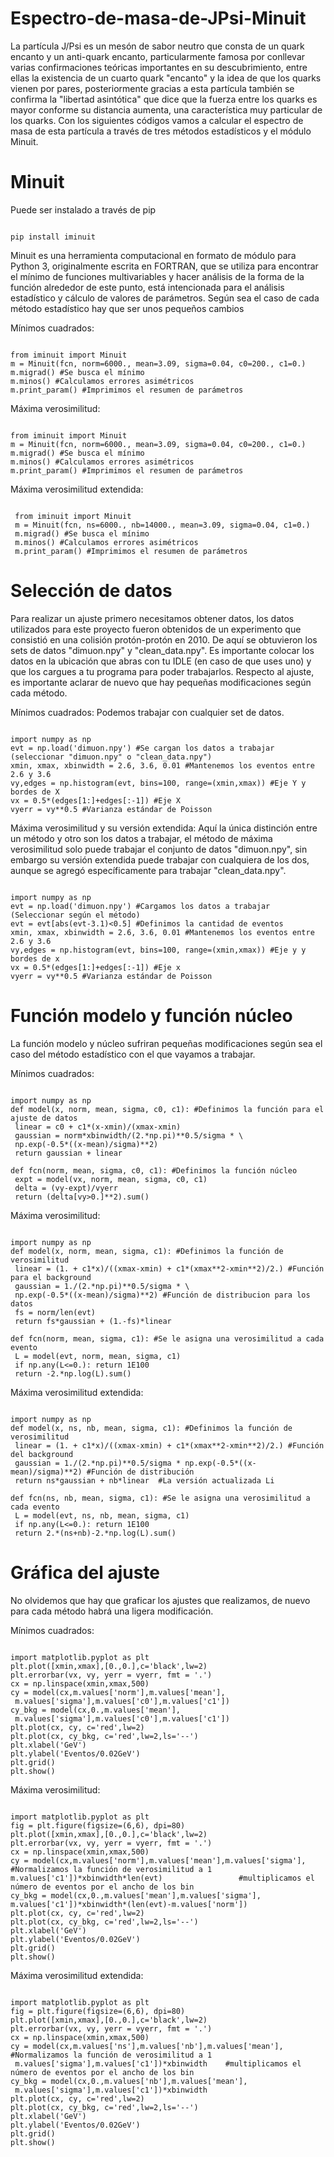 # Espectro-de-masa-de-JPsi-Minuit

La partícula J/Psi es un mesón de sabor neutro que consta de un quark encanto y un anti-quark encanto, particularmente famosa por conllevar varias confirmaciones teóricas importantes en su descubrimiento, entre ellas la existencia de un cuarto quark "encanto" y la idea de que los quarks vienen por pares, posteriormente gracias a esta partícula también se confirma la "libertad asintótica" que dice que la fuerza entre los quarks es mayor conforme su distancia aumenta, una característica muy particular de los quarks.
Con los siguientes códigos vamos a calcular el espectro de masa de esta partícula a través de tres métodos estadísticos y el módulo Minuit.

# Minuit
Puede ser instalado a través de pip
<pre><code>
pip install iminuit
</code></pre>

Minuit es una herramienta computacional en formato de módulo para Python 3, originalmente escrita en FORTRAN, que se utiliza para encontrar el mínimo de funciones multivariables y hacer análisis de la forma de la función alrededor de este punto, está intencionada para el análisis estadístico y cálculo de valores de parámetros.
Según sea el caso de cada método estadístico hay que ser unos pequeños cambios

Mínimos cuadrados:

<pre><code>
from iminuit import Minuit
m = Minuit(fcn, norm=6000., mean=3.09, sigma=0.04, c0=200., c1=0.)
m.migrad() #Se busca el mínimo
m.minos() #Calculamos errores asimétricos
m.print_param() #Imprimimos el resumen de parámetros
</code></pre>

Máxima verosimilitud:

<pre><code>
from iminuit import Minuit
m = Minuit(fcn, norm=6000., mean=3.09, sigma=0.04, c0=200., c1=0.)
m.migrad() #Se busca el mínimo
m.minos() #Calculamos errores asimétricos
m.print_param() #Imprimimos el resumen de parámetros
</code></pre>

Máxima verosimilitud extendida:

<pre><code> 
 from iminuit import Minuit
 m = Minuit(fcn, ns=6000., nb=14000., mean=3.09, sigma=0.04, c1=0.)
 m.migrad() #Se busca el mínimo
 m.minos() #Calculamos errores asimétricos
 m.print_param() #Imprimimos el resumen de parámetros
</code></pre>

# Selección de datos
Para realizar un ajuste primero necesitamos obtener datos, los datos utilizados para este proyecto fueron obtenidos de un experimento que consistió en una colisión protón-protón en 2010. De aquí se obtuvieron los sets de datos "dimuon.npy" y "clean_data.npy". Es importante colocar los datos en la ubicación que abras con tu IDLE (en caso de que uses uno) y que los cargues a tu programa para poder trabajarlos. Respecto al ajuste, es importante aclarar de nuevo que hay pequeñas modificaciones según cada método.

Mínimos cuadrados:
Podemos trabajar con cualquier set de datos.

<pre><code>
import numpy as np
evt = np.load('dimuon.npy') #Se cargan los datos a trabajar (seleccionar "dimuon.npy" o "clean_data.npy")
xmin, xmax, xbinwidth = 2.6, 3.6, 0.01 #Mantenemos los eventos entre 2.6 y 3.6
vy,edges = np.histogram(evt, bins=100, range=(xmin,xmax)) #Eje Y y bordes de X
vx = 0.5*(edges[1:]+edges[:-1]) #Eje X
vyerr = vy**0.5 #Varianza estándar de Poisson
</code></pre>

Máxima verosimilitud y su versión extendida:
Aquí la única distinción entre un método y otro son los datos a trabajar, el método de máxima verosimilitud solo puede trabajar el conjunto de datos "dimuon.npy", sin embargo su versión extendida puede trabajar con cualquiera de los dos, aunque se agregó específicamente para trabajar "clean_data.npy".

<pre><code>
import numpy as np
evt = np.load('dimuon.npy') #Cargamos los datos a trabajar (Seleccionar según el método)
evt = evt[abs(evt-3.1)<0.5] #Definimos la cantidad de eventos
xmin, xmax, xbinwidth = 2.6, 3.6, 0.01 #Mantenemos los eventos entre 2.6 y 3.6
vy,edges = np.histogram(evt, bins=100, range=(xmin,xmax)) #Eje y y bordes de x
vx = 0.5*(edges[1:]+edges[:-1]) #Eje x
vyerr = vy**0.5 #Varianza estándar de Poisson
</code></pre>

# Función modelo y función núcleo
La función modelo y núcleo sufriran pequeñas modificaciones según sea el caso del método estadístico con el que vayamos a trabajar.

Mínimos cuadrados:

<pre><code>
import numpy as np
def model(x, norm, mean, sigma, c0, c1): #Definimos la función para el ajuste de datos
 linear = c0 + c1*(x-xmin)/(xmax-xmin)
 gaussian = norm*xbinwidth/(2.*np.pi)**0.5/sigma * \
 np.exp(-0.5*((x-mean)/sigma)**2)
 return gaussian + linear

def fcn(norm, mean, sigma, c0, c1): #Definimos la función núcleo
 expt = model(vx, norm, mean, sigma, c0, c1)
 delta = (vy-expt)/vyerr
 return (delta[vy>0.]**2).sum()
</code></pre>

Máxima verosimilitud:

<pre><code>
import numpy as np
def model(x, norm, mean, sigma, c1): #Definimos la función de verosimilitud
 linear = (1. + c1*x)/((xmax-xmin) + c1*(xmax**2-xmin**2)/2.) #Función para el background
 gaussian = 1./(2.*np.pi)**0.5/sigma * \
 np.exp(-0.5*((x-mean)/sigma)**2) #Función de distribucion para los datos
 fs = norm/len(evt)
 return fs*gaussian + (1.-fs)*linear

def fcn(norm, mean, sigma, c1): #Se le asigna una verosimilitud a cada evento
 L = model(evt, norm, mean, sigma, c1)
 if np.any(L<=0.): return 1E100
 return -2.*np.log(L).sum()
</code></pre>

Máxima verosimilitud extendida:

<pre><code>
import numpy as np
def model(x, ns, nb, mean, sigma, c1): #Definimos la función de verosimilitud
 linear = (1. + c1*x)/((xmax-xmin) + c1*(xmax**2-xmin**2)/2.) #Función del background
 gaussian = 1./(2.*np.pi)**0.5/sigma * np.exp(-0.5*((x-mean)/sigma)**2) #Función de distribución
 return ns*gaussian + nb*linear  #La versión actualizada Li

def fcn(ns, nb, mean, sigma, c1): #Se le asigna una verosimilitud a cada evento
 L = model(evt, ns, nb, mean, sigma, c1)
 if np.any(L<=0.): return 1E100
 return 2.*(ns+nb)-2.*np.log(L).sum()
</code></pre>

# Gráfica del ajuste
No olvidemos que hay que graficar los ajustes que realizamos, de nuevo para cada método habrá una ligera modificación.

Mínimos cuadrados:

<pre><code>
import matplotlib.pyplot as plt
plt.plot([xmin,xmax],[0.,0.],c='black',lw=2)
plt.errorbar(vx, vy, yerr = vyerr, fmt = '.')
cx = np.linspace(xmin,xmax,500)
cy = model(cx,m.values['norm'],m.values['mean'],
 m.values['sigma'],m.values['c0'],m.values['c1'])
cy_bkg = model(cx,0.,m.values['mean'],
 m.values['sigma'],m.values['c0'],m.values['c1'])
plt.plot(cx, cy, c='red',lw=2)
plt.plot(cx, cy_bkg, c='red',lw=2,ls='--')
plt.xlabel('GeV')
plt.ylabel('Eventos/0.02GeV')
plt.grid()
plt.show()
</code></pre>

Máxima verosimilitud:

<pre><code>
import matplotlib.pyplot as plt
fig = plt.figure(figsize=(6,6), dpi=80)
plt.plot([xmin,xmax],[0.,0.],c='black',lw=2)
plt.errorbar(vx, vy, yerr = vyerr, fmt = '.')
cx = np.linspace(xmin,xmax,500)
cy = model(cx,m.values['norm'],m.values['mean'],m.values['sigma'], #Normalizamos la función de verosimilitud a 1
m.values['c1'])*xbinwidth*len(evt)                 #multiplicamos el número de eventos por el ancho de los bin
cy_bkg = model(cx,0.,m.values['mean'],m.values['sigma'],
m.values['c1'])*xbinwidth*(len(evt)-m.values['norm'])
plt.plot(cx, cy, c='red',lw=2)
plt.plot(cx, cy_bkg, c='red',lw=2,ls='--') 
plt.xlabel('GeV')
plt.ylabel('Eventos/0.02GeV')
plt.grid()
plt.show()
</code></pre>

Máxima verosimilitud extendida:

<pre><code>
import matplotlib.pyplot as plt
fig = plt.figure(figsize=(6,6), dpi=80)
plt.plot([xmin,xmax],[0.,0.],c='black',lw=2)
plt.errorbar(vx, vy, yerr = vyerr, fmt = '.')
cx = np.linspace(xmin,xmax,500)
cy = model(cx,m.values['ns'],m.values['nb'],m.values['mean'], #Normalizamos la función de verosimilitud a 1
 m.values['sigma'],m.values['c1'])*xbinwidth    #multiplicamos el número de eventos por el ancho de los bin
cy_bkg = model(cx,0.,m.values['nb'],m.values['mean'],
 m.values['sigma'],m.values['c1'])*xbinwidth
plt.plot(cx, cy, c='red',lw=2)
plt.plot(cx, cy_bkg, c='red',lw=2,ls='--')
plt.xlabel('GeV')
plt.ylabel('Eventos/0.02GeV')
plt.grid()
plt.show()
</code></pre>
